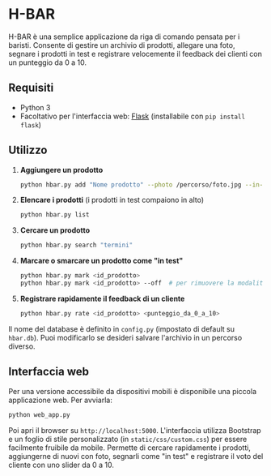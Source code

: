 # H-BAR

H-BAR è una semplice applicazione da riga di comando pensata per i baristi. Consente di gestire un archivio di prodotti, allegare una foto, segnare i prodotti in test e registrare velocemente il feedback dei clienti con un punteggio da 0 a 10.

## Requisiti

- Python 3
- Facoltativo per l'interfaccia web: [Flask](https://flask.palletsprojects.com/) (installabile con `pip install flask`)

## Utilizzo

1. **Aggiungere un prodotto**
   ```bash
   python hbar.py add "Nome prodotto" --photo /percorso/foto.jpg --in-test
   ```

2. **Elencare i prodotti** (i prodotti in test compaiono in alto)
   ```bash
   python hbar.py list
   ```

3. **Cercare un prodotto**
   ```bash
   python hbar.py search "termini"
   ```

4. **Marcare o smarcare un prodotto come "in test"**
   ```bash
   python hbar.py mark <id_prodotto>
   python hbar.py mark <id_prodotto> --off  # per rimuovere la modalità test
   ```

5. **Registrare rapidamente il feedback di un cliente**
   ```bash
   python hbar.py rate <id_prodotto> <punteggio_da_0_a_10>
   ```

Il nome del database è definito in `config.py` (impostato di default su `hbar.db`). Puoi modificarlo se desideri salvare l'archivio in un percorso diverso.

## Interfaccia web

Per una versione accessibile da dispositivi mobili è disponibile una piccola applicazione web.
Per avviarla:

```bash
python web_app.py
```

Poi apri il browser su `http://localhost:5000`.
L'interfaccia utilizza Bootstrap e un foglio di stile personalizzato (in `static/css/custom.css`) per essere facilmente fruibile da mobile. Permette di cercare rapidamente i prodotti, aggiungerne di nuovi con foto, segnarli come "in test" e registrare il voto del cliente con uno slider da 0 a 10.
